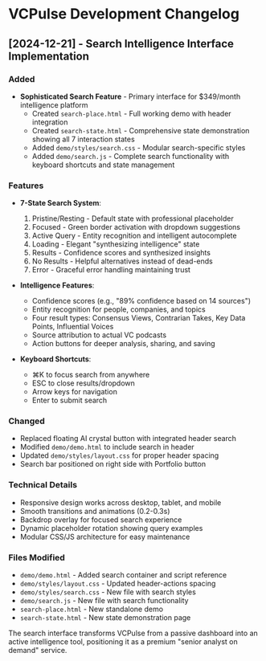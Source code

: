 # VCPulse Development Changelog

## [2024-12-21] - Search Intelligence Interface Implementation

### Added
- **Sophisticated Search Feature** - Primary interface for $349/month intelligence platform
  - Created `search-place.html` - Full working demo with header integration
  - Created `search-state.html` - Comprehensive state demonstration showing all 7 interaction states
  - Added `demo/styles/search.css` - Modular search-specific styles
  - Added `demo/search.js` - Complete search functionality with keyboard shortcuts and state management

### Features
- **7-State Search System**:
  1. Pristine/Resting - Default state with professional placeholder
  2. Focused - Green border activation with dropdown suggestions
  3. Active Query - Entity recognition and intelligent autocomplete
  4. Loading - Elegant "synthesizing intelligence" state
  5. Results - Confidence scores and synthesized insights
  6. No Results - Helpful alternatives instead of dead-ends
  7. Error - Graceful error handling maintaining trust

- **Intelligence Features**:
  - Confidence scores (e.g., "89% confidence based on 14 sources")
  - Entity recognition for people, companies, and topics
  - Four result types: Consensus Views, Contrarian Takes, Key Data Points, Influential Voices
  - Source attribution to actual VC podcasts
  - Action buttons for deeper analysis, sharing, and saving

- **Keyboard Shortcuts**:
  - ⌘K to focus search from anywhere
  - ESC to close results/dropdown
  - Arrow keys for navigation
  - Enter to submit search

### Changed
- Replaced floating AI crystal button with integrated header search
- Modified `demo/demo.html` to include search in header
- Updated `demo/styles/layout.css` for proper header spacing
- Search bar positioned on right side with Portfolio button

### Technical Details
- Responsive design works across desktop, tablet, and mobile
- Smooth transitions and animations (0.2-0.3s)
- Backdrop overlay for focused search experience
- Dynamic placeholder rotation showing query examples
- Modular CSS/JS architecture for easy maintenance

### Files Modified
- `demo/demo.html` - Added search container and script reference
- `demo/styles/layout.css` - Updated header-actions spacing
- `demo/styles/search.css` - New file with search styles
- `demo/search.js` - New file with search functionality
- `search-place.html` - New standalone demo
- `search-state.html` - New state demonstration page

The search interface transforms VCPulse from a passive dashboard into an active intelligence tool, positioning it as a premium "senior analyst on demand" service.